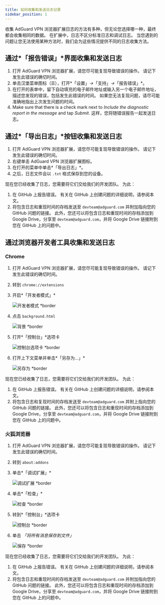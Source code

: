 ```yaml
---
title: 如何收集和发送日志记录
sidebar_position: 1
---
```


收集 AdGuard VPN 浏览器扩展日志的方法有多种，但无论您选择哪一种，最终都会收集相同的数据。 在扩展中，日志不区分标准日志和调试日志。 当您遇到的问题让您无法使用某种方法时，我们会为这些情况提供不同的日志收集方法。

## 通过*「报告错误」*界面收集和发送日志

1. 打开 AdGuard VPN 浏览器扩展，请您尽可能复现导致错误的操作。 请记下发生此错误的确切时间。
1. 单击汉堡菜单图标（☰），打开*「设置」*→*「支持」*→*「报告错误」*。
1. 在打开的表单中，留下自动填充的电子邮件地址或输入另一个电子邮件地址，描述您发现的错误，包括发生此错误的时间。 如果您无法复现问题，请尽可能准确地指出上次发生问题的时间。
1. Make sure that there is a check mark next to *Include the diagnostic report in the message* and tap *Submit*. 这样，您将随错误报告一起发送日志。

## 通过*「导出日志」*按钮收集和发送日志

1. 打开 AdGuard VPN 浏览器扩展，请您尽可能复现导致错误的操作。 请记下发生此错误的确切时间。
1. 右键单击 AdGuard VPN 浏览器扩展图标。
1. 在打开的菜单中单击*「导出日志」*。
1. 之后，日志文件会以 `.txt` 格式保存到您的设备。

现在您已经收集了日志，您需要将它们交给我们的开发团队。 为此：

1. 在 GitHub 上报告错误。 有关在 GitHub 上创建问题的详细说明，请参阅本文。
1. 将包含日志和重现时间的存档发送至 `devteam@adguard.com` 并附加指向您的 GitHub 问题的链接。 此外，您还可以将包含日志和重现时间的存档添加到 Google Drive，分享至 `devteam@adguard.com`，并将 Google Drive 链接附到您在 GitHub 上的问题中。

## 通过浏览器开发者工具收集和发送日志

### Chrome

1. 打开 AdGuard VPN 浏览器扩展，请您尽可能复现导致错误的操作。 请记下发生此错误的确切时间。
1. 转到 `chrome://extensions`
1. 开启*「开发者模式」*

    ![开发者模式 *border](https://cdn.adguardvpn.com/content/kb/vpn/browser_extension/dev_mode.png)

1. 点击 `background.html`

    ![背景 *border](https://cdn.adguardvpn.com/content/kb/vpn/browser_extension/backgroung.png)

1. 打开*「控制台」*选项卡

    ![控制台选项卡 *border](https://cdn.adguardvpn.com/content/kb/vpn/browser_extension/console.png)

1. 打开上下文菜单并单击*「另存为…」*

    ![另存为 *border](https://cdn.adguardvpn.com/content/kb/vpn/browser_extension/save.png)

现在您已经收集了日志，您需要将它们交给我们的开发团队。 为此：

1. 在 GitHub 上报告错误。 有关在 GitHub 上创建问题的详细说明，请参阅本文。
1. 将包含日志和复现时间的存档发送至 `devteam@adguard.com` 并附上指向您的 GitHub 问题的链接。 此外，您还可以将包含日志和重现时间的存档添加到 Google Drive，分享至 `devteam@adguard.com`，并将 Google Drive 链接附到您在 GitHub 上的问题中。

### 火狐浏览器

1. 打开 AdGuard VPN 浏览器扩展，请您尽可能复现导致错误的操作。 请记下发生此错误的确切时间。
1. 转到 `about:addons`
1. 单击*「调试扩展」*

    ![调试扩展 *border](https://cdn.adguardvpn.com/content/kb/vpn/browser_extension/add-ons.png)

1. 单击*「检查」*

    ![检查 *border](https://cdn.adguardvpn.com/content/kb/vpn/browser_extension/inspect.png)

1. 转到*「控制台」*选项卡

    ![控制台 *border](https://cdn.adguardvpn.com/content/kb/vpn/browser_extension/ff_console.png)

1. 单击 *「将所有消息保存到文件」*

    ![保存 *border](https://cdn.adguardvpn.com/content/kb/vpn/browser_extension/save-to-file.png)

现在您已经收集了日志，您需要将它们交给我们的开发团队。 为此：

1. 在 GitHub 上报告错误。 有关在 GitHub 上创建问题的详细说明，请参阅本文。
1. 将包含日志和重现时间的存档发送至 `devteam@adguard.com` 并附加指向您的 GitHub 问题的链接。 此外，您还可以将包含日志和重现时间的存档添加到 Google Drive，分享至 `devteam@adguard.com`，并将 Google Drive 链接附到您在 GitHub 上的问题中。

